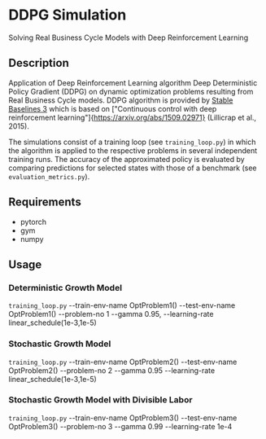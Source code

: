 # DDPG Simulation
Solving Real Business Cycle Models with Deep Reinforcement Learning

## Description
Application of Deep Reinforcement Learning algorithm Deep Deterministic Policy Gradient (DDPG) on dynamic optimization problems resulting from Real Business Cycle models. DDPG algorithm is provided by [Stable Baselines 3](https://github.com/DLR-RM/stable-baselines3) which is based on ["Continuous control with deep reinforcement learning"]{https://arxiv.org/abs/1509.02971} (Lillicrap et al., 2015). 

The simulations consist of a training loop (see `training_loop.py`) in which the algorithm is applied to the respective problems in several independent training runs. The accuracy of the approximated policy is evaluated by comparing predictions for selected states with those of a benchmark (see `evaluation_metrics.py`). 

## Requirements
- pytorch
- gym 
- numpy

## Usage

### Deterministic Growth Model
`training_loop.py` --train-env-name OptProblem1() --test-env-name OptProblem1() --problem-no 1 --gamma 0.95, --learning-rate linear_schedule(1e-3,1e-5)

### Stochastic Growth Model
`training_loop.py` --train-env-name OptProblem2() --test-env-name OptProblem2() --problem-no 2 --gamma 0.95 --learning-rate linear_schedule(1e-3,1e-5)

### Stochastic Growth Model with Divisible Labor
`training_loop.py` --train-env-name OptProblem3() --test-env-name OptProblem3() --problem-no 3 --gamma 0.99 --learning-rate 1e-4
